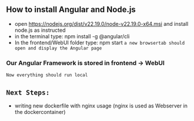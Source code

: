 ## How to install Angular and Node.js

- open https://nodejs.org/dist/v22.19.0/node-v22.19.0-x64.msi and install node.js as instructed
- in the terminal type: npm install -g @angular/cli
- In the frontend/WebUI folder type: npm start `a new browsertab should open and display the Angular page`

### Our Angular Framework is stored in frontend -> WebUI

`Now everything should run local`

## `Next Steps:`

- writing new dockerfile with nginx usage (nginx is used as Webserver in the dockercontainer)